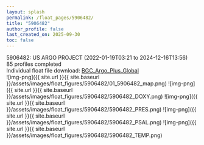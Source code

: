 ```yaml
---
layout: splash
permalink: /float_pages/5906482/
title: "5906482"
author_profile: false
last_created_on: 2025-09-30
toc: false
---
```

 
5906482: US ARGO PROJECT (2022-01-19T03:21 to 2024-12-16T13:56)\
85 profiles completed\
Individual float file download: [BGC_Argo_Plus_Global](https://ftp.soest.hawaii.edu/bgc_argo_plus/Individual_Floats/outliers_removed/5906482_Sprof_processed.nc)\
![img-png]({{ site.url }}{{ site.baseurl }}/assets/images/float_figures/5906482/01_5906482_map.png)
![img-png]({{ site.url }}{{ site.baseurl }}/assets/images/float_figures/5906482/5906482_DOXY.png)
![img-png]({{ site.url }}{{ site.baseurl }}/assets/images/float_figures/5906482/5906482_PRES.png)
![img-png]({{ site.url }}{{ site.baseurl }}/assets/images/float_figures/5906482/5906482_PSAL.png)
![img-png]({{ site.url }}{{ site.baseurl }}/assets/images/float_figures/5906482/5906482_TEMP.png)
